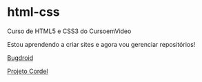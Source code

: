 # html-css
 Curso de HTML5 e CSS3 do CursoemVideo

Estou aprendendo a criar sites e agora vou gerenciar repositórios!

<a href='https://gabrielrevolti.github.io/html-css/desafios/d010/index.html' target='_blank'>Bugdroid</a>

<a href='https://gabrielrevolti.github.io/html-css/desafios/d012/index.html' target='_blank'>Projeto Cordel</a>